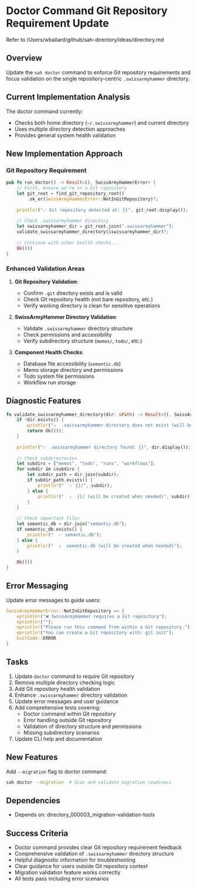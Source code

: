 # Doctor Command Git Repository Requirement Update

Refer to /Users/wballard/github/sah-directory/ideas/directory.md

## Overview  
Update the `sah doctor` command to enforce Git repository requirements and focus validation on the single repository-centric `.swissarmyhammer` directory.

## Current Implementation Analysis
The doctor command currently:
- Checks both home directory (`~/.swissarmyhammer`) and current directory  
- Uses multiple directory detection approaches
- Provides general system health validation

## New Implementation Approach

### Git Repository Requirement
```rust
pub fn run_doctor() -> Result<(), SwissArmyHammerError> {
    // First, ensure we're in a Git repository
    let git_root = find_git_repository_root()
        .ok_or(SwissArmyHammerError::NotInGitRepository)?;
    
    println!("✅ Git repository detected at: {}", git_root.display());
    
    // Check .swissarmyhammer directory
    let swissarmyhammer_dir = git_root.join(".swissarmyhammer");
    validate_swissarmyhammer_directory(&swissarmyhammer_dir)?;
    
    // Continue with other health checks...
    Ok(())
}
```

### Enhanced Validation Areas
1. **Git Repository Validation**:
   - Confirm `.git` directory exists and is valid
   - Check Git repository health (not bare repository, etc.)
   - Verify working directory is clean for sensitive operations

2. **SwissArmyHammer Directory Validation**:  
   - Validate `.swissarmyhammer` directory structure
   - Check permissions and accessibility
   - Verify subdirectory structure (`memos/`, `todo/`, etc.)

3. **Component Health Checks**:
   - Database file accessibility (`semantic.db`)
   - Memo storage directory and permissions
   - Todo system file permissions  
   - Workflow run storage

## Diagnostic Features
```rust
fn validate_swissarmyhammer_directory(dir: &Path) -> Result<(), SwissArmyHammerError> {
    if !dir.exists() {
        println!("⚠️  .swissarmyhammer directory does not exist (will be created when needed)");
        return Ok(());
    }
    
    println!("✅ .swissarmyhammer directory found: {}", dir.display());
    
    // Check subdirectories
    let subdirs = ["memos", "todo", "runs", "workflows"];
    for subdir in &subdirs {
        let subdir_path = dir.join(subdir);
        if subdir_path.exists() {
            println!("  ✅ {}/", subdir);
        } else {
            println!("  ⚠️  {}/ (will be created when needed)", subdir);
        }
    }
    
    // Check important files
    let semantic_db = dir.join("semantic.db");
    if semantic_db.exists() {
        println!("  ✅ semantic.db");
    } else {
        println!("  ⚠️  semantic.db (will be created when needed)");
    }
    
    Ok(())
}
```

## Error Messaging
Update error messages to guide users:
```rust
SwissArmyHammerError::NotInGitRepository => {
    eprintln!("❌ SwissArmyHammer requires a Git repository");
    eprintln!("");
    eprintln!("Please run this command from within a Git repository.");
    eprintln!("You can create a Git repository with: git init");
    ExitCode::ERROR
}
```

## Tasks  
1. Update `doctor` command to require Git repository
2. Remove multiple directory checking logic
3. Add Git repository health validation
4. Enhance `.swissarmyhammer` directory validation
5. Update error messages and user guidance
6. Add comprehensive tests covering:
   - Doctor command within Git repository
   - Error handling outside Git repository
   - Validation of directory structure and permissions
   - Missing subdirectory scenarios
7. Update CLI help and documentation

## New Features
Add `--migration` flag to doctor command:
```bash
sah doctor --migration  # Scan and validate migration readiness
```

## Dependencies
- Depends on: directory_000003_migration-validation-tools

## Success Criteria
- Doctor command provides clear Git repository requirement feedback
- Comprehensive validation of `.swissarmyhammer` directory structure
- Helpful diagnostic information for troubleshooting
- Clear guidance for users outside Git repository context
- Migration validation feature works correctly
- All tests pass including error scenarios
